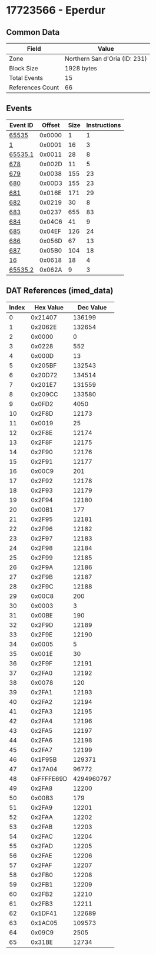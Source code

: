# 17723566 - Eperdur

## Common Data

| Field            | Value                         |
|------------------|-------------------------------|
| Zone             | Northern San d'Oria (ID: 231) |
| Block Size       | 1928 bytes                    |
| Total Events     | 15                            |
| References Count | 66                            |

## Events

| Event ID                | Offset   |   Size |   Instructions |
|-------------------------|----------|--------|----------------|
| [65535](./65535.md)     | 0x0000   |      1 |              1 |
| [1](./1.md)             | 0x0001   |     16 |              3 |
| [65535.1](./65535.1.md) | 0x0011   |     28 |              8 |
| [678](./678.md)         | 0x002D   |     11 |              5 |
| [679](./679.md)         | 0x0038   |    155 |             23 |
| [680](./680.md)         | 0x00D3   |    155 |             23 |
| [681](./681.md)         | 0x016E   |    171 |             29 |
| [682](./682.md)         | 0x0219   |     30 |              8 |
| [683](./683.md)         | 0x0237   |    655 |             83 |
| [684](./684.md)         | 0x04C6   |     41 |              9 |
| [685](./685.md)         | 0x04EF   |    126 |             24 |
| [686](./686.md)         | 0x056D   |     67 |             13 |
| [687](./687.md)         | 0x05B0   |    104 |             18 |
| [16](./16.md)           | 0x0618   |     18 |              4 |
| [65535.2](./65535.2.md) | 0x062A   |      9 |              3 |

## DAT References (imed_data)

|   Index | Hex Value   |   Dec Value |
|---------|-------------|-------------|
|       0 | 0x21407     |      136199 |
|       1 | 0x2062E     |      132654 |
|       2 | 0x0000      |           0 |
|       3 | 0x0228      |         552 |
|       4 | 0x000D      |          13 |
|       5 | 0x205BF     |      132543 |
|       6 | 0x20D72     |      134514 |
|       7 | 0x201E7     |      131559 |
|       8 | 0x209CC     |      133580 |
|       9 | 0x0FD2      |        4050 |
|      10 | 0x2F8D      |       12173 |
|      11 | 0x0019      |          25 |
|      12 | 0x2F8E      |       12174 |
|      13 | 0x2F8F      |       12175 |
|      14 | 0x2F90      |       12176 |
|      15 | 0x2F91      |       12177 |
|      16 | 0x00C9      |         201 |
|      17 | 0x2F92      |       12178 |
|      18 | 0x2F93      |       12179 |
|      19 | 0x2F94      |       12180 |
|      20 | 0x00B1      |         177 |
|      21 | 0x2F95      |       12181 |
|      22 | 0x2F96      |       12182 |
|      23 | 0x2F97      |       12183 |
|      24 | 0x2F98      |       12184 |
|      25 | 0x2F99      |       12185 |
|      26 | 0x2F9A      |       12186 |
|      27 | 0x2F9B      |       12187 |
|      28 | 0x2F9C      |       12188 |
|      29 | 0x00C8      |         200 |
|      30 | 0x0003      |           3 |
|      31 | 0x00BE      |         190 |
|      32 | 0x2F9D      |       12189 |
|      33 | 0x2F9E      |       12190 |
|      34 | 0x0005      |           5 |
|      35 | 0x001E      |          30 |
|      36 | 0x2F9F      |       12191 |
|      37 | 0x2FA0      |       12192 |
|      38 | 0x0078      |         120 |
|      39 | 0x2FA1      |       12193 |
|      40 | 0x2FA2      |       12194 |
|      41 | 0x2FA3      |       12195 |
|      42 | 0x2FA4      |       12196 |
|      43 | 0x2FA5      |       12197 |
|      44 | 0x2FA6      |       12198 |
|      45 | 0x2FA7      |       12199 |
|      46 | 0x1F95B     |      129371 |
|      47 | 0x17A04     |       96772 |
|      48 | 0xFFFFE69D  |  4294960797 |
|      49 | 0x2FA8      |       12200 |
|      50 | 0x00B3      |         179 |
|      51 | 0x2FA9      |       12201 |
|      52 | 0x2FAA      |       12202 |
|      53 | 0x2FAB      |       12203 |
|      54 | 0x2FAC      |       12204 |
|      55 | 0x2FAD      |       12205 |
|      56 | 0x2FAE      |       12206 |
|      57 | 0x2FAF      |       12207 |
|      58 | 0x2FB0      |       12208 |
|      59 | 0x2FB1      |       12209 |
|      60 | 0x2FB2      |       12210 |
|      61 | 0x2FB3      |       12211 |
|      62 | 0x1DF41     |      122689 |
|      63 | 0x1AC05     |      109573 |
|      64 | 0x09C9      |        2505 |
|      65 | 0x31BE      |       12734 |
